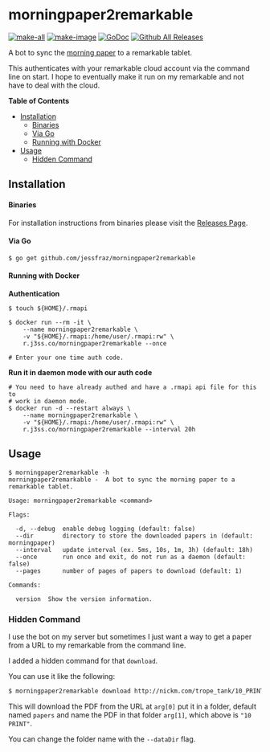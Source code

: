 # morningpaper2remarkable

[![make-all](https://github.com/jessfraz/morningpaper2remarkable/workflows/make%20all/badge.svg)](https://github.com/jessfraz/morningpaper2remarkable/actions?query=workflow%3A%22make+all%22)
[![make-image](https://github.com/jessfraz/morningpaper2remarkable/workflows/make%20image/badge.svg)](https://github.com/jessfraz/morningpaper2remarkable/actions?query=workflow%3A%22make+image%22)
[![GoDoc](https://img.shields.io/badge/godoc-reference-5272B4.svg?style=for-the-badge)](https://godoc.org/github.com/jessfraz/morningpaper2remarkable)
[![Github All Releases](https://img.shields.io/github/downloads/jessfraz/morningpaper2remarkable/total.svg?style=for-the-badge)](https://github.com/jessfraz/morningpaper2remarkable/releases)

A bot to sync the [morning paper](https://blog.acolyer.org/) to a remarkable tablet.

This authenticates with your remarkable cloud account via the command line on
start. I hope to eventually make it run on my remarkable and not have to deal
with the cloud.

<!-- START doctoc generated TOC please keep comment here to allow auto update -->
<!-- DON'T EDIT THIS SECTION, INSTEAD RE-RUN doctoc TO UPDATE -->
**Table of Contents**

- [Installation](#installation)
    - [Binaries](#binaries)
    - [Via Go](#via-go)
    - [Running with Docker](#running-with-docker)
- [Usage](#usage)
  - [Hidden Command](#hidden-command)

<!-- END doctoc generated TOC please keep comment here to allow auto update -->


## Installation

#### Binaries

For installation instructions from binaries please visit the [Releases Page](https://github.com/jessfraz/morningpaper2remarkable/releases).

#### Via Go

```console
$ go get github.com/jessfraz/morningpaper2remarkable
```

#### Running with Docker

**Authentication**

```console
$ touch ${HOME}/.rmapi

$ docker run --rm -it \
    --name morningpaper2remarkable \
    -v "${HOME}/.rmapi:/home/user/.rmapi:rw" \
    r.j3ss.co/morningpaper2remarkable --once

# Enter your one time auth code.
```

**Run it in daemon mode with our auth code**

```console
# You need to have already authed and have a .rmapi api file for this to 
# work in daemon mode.
$ docker run -d --restart always \
    --name morningpaper2remarkable \
    -v "${HOME}/.rmapi:/home/user/.rmapi:rw" \
    r.j3ss.co/morningpaper2remarkable --interval 20h
```

## Usage

```console
$ morningpaper2remarkable -h
morningpaper2remarkable -  A bot to sync the morning paper to a remarkable tablet.

Usage: morningpaper2remarkable <command>

Flags:

  -d, --debug  enable debug logging (default: false)
  --dir        directory to store the downloaded papers in (default: morningpaper)
  --interval   update interval (ex. 5ms, 10s, 1m, 3h) (default: 18h)
  --once       run once and exit, do not run as a daemon (default: false)
  --pages      number of pages of papers to download (default: 1)

Commands:

  version  Show the version information.
```

### Hidden Command

I use the bot on my server but sometimes I just want a way to get a paper from
a URL to my remarkable from the command line.

I added a hidden command for that `download`.

You can use it like the following:

```bash
$ morningpaper2remarkable download http://nickm.com/trope_tank/10_PRINT_121114.pdf "10 PRINT"
```

This will download the PDF from the URL at `arg[0]` put it in a folder, default
named `papers` and name the PDF in that folder `arg[1]`, which above is `"10
PRINT"`.

You can change the folder name with the `--dataDir` flag.
